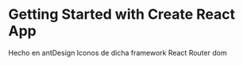 # Getting Started with Create React App


Hecho en antDesign
Iconos de dicha framework
React Router dom